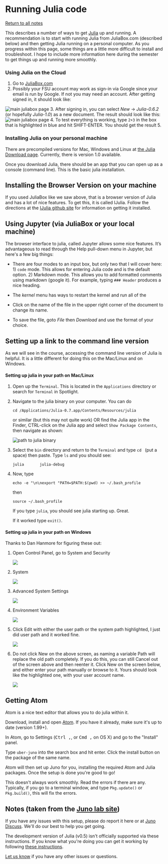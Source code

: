Running Julia code
======

[Return to all notes](index.html)


This describes a number of ways to get [Julia](https://julialang.org) up and running.  A recommendation is to start with running Julia from JuliaBox.com (described below) and then getting Julia running on a personal computer.  As you progress within this page, some things are a little more difficult to install and troubleshoot.  I hope to include more information here during the semester to get things up and running more smoothly.

### Using Julia on the Cloud


1. Go to [JuliaBox.com](https://juliabox.com/)
2. Possibly your FSU account may work as sign-in via Google since your email is run by Google.  If not you may need an account.  After getting signed in, it should look like:

![main juliabox page](images/ch00/juliabox.png)
3. After signing in, you can select *New* -> *Julia-0.6.2* (or hopefully *Julia-1.0*)  as a new document.  The result should look like this:
![main juliabox page](images/ch00/juliabox02.png)
4. To test everything is working, type `2+3` in the box that is highlighted in blue and hit SHIFT-ENTER. You should get the result 5.

### Installing Julia on your personal machine




There are precompiled versions for Mac, Windows and Linux at [the Julia Download page](http://julialang.org/downloads/).  Currently, there is version 1.0 available.

Once you download Julia, there should be an app that you can open up as a console (command line).  This is the basic julia installation.




Installing the Browser Version on your machine
-----

If you used JuliaBox like we saw above, that is a browser version of Julia and has a lot of nice features.  To get this, it is called IJulia.  Follow the directions at the [IJulia github site](https://github.com/JuliaLang/IJulia.jl) for information on getting it installed.  


Using Jupyter (via JuliaBox or your local machine)
------

The browser interface to julia, called Jupyter allows some nice features.  It&#8217;s advantageous to read through the Help pull-down menu in Jupyter, but here's a few big things:

* There are four modes to an input box, but only two that I will cover here: 1) `code` mode.  This allows for entering Julia code and is the default option.  2) Markdown mode.  This allows you to add formatted comments using markdown (google it).  For example, typing `### Header` produces a nice heading.

* The *kernel* menu has ways to restart the kernel and run all of the

* Click on the name of the file in the upper right corner of the document to change its name.

* To save the file, goto *File* then *Download* and use the format of your choice.



Setting up a link to the command line version
-----

As we will see in the course, accessing the command line version of Julia is helpful.  It is a little different for doing this on the Mac/Linux and on Windows.

#### Setting up julia in your path on Mac/Linux

1. Open up the `Terminal`.  This is located in the `Applications` directory or search for `Terminal` in Spotlight.

2. Navigate to the julia binary on your computer.  You can do
    ```
    cd /Applications/Julia-0.7.app/Contents/Resources/julia
    ```

    or similar (but this may not quite work) OR find the Julia app in the Finder, CTRL-click on the Julia app and select `Show Package Contents`, then navigate as shown:

    ![path to julia binary](images/ch01/julia-path.png)

3. Select the `bin` directory and return to the `Terminal` and type `cd ` (put a space) then paste. Type `ls` and you should see:
    ```
    julia		julia-debug
    ```

4.  Now, type
    ```
    echo -e "\n\nexport "PATH=$PATH:$(pwd) >> ~/.bash_profile
    ```

    then
    ```
    source ~/.bash_profile
    ```

    If you type `julia`, you should see julia starting up.  Great.  

    If it worked type `exit()`.



#### Setting up julia in your path on Windows

Thanks to Dan Hanmore for figuring these out:

1. Open Control Panel, go to System and Security

    ![](images/ch01/win-path-01.png)

2. System

    ![](images/ch01/win-path-02.png)

3. Advanced System Settings

    ![](images/ch01/win-path-03.png)

4. Environment Variables

    ![](images/ch01/win-path-04.png)

5. Click Edit with either the user path or the system path highlighted, I just did user path and it worked fine.

    ![](images/ch01/win-path-05.png)

6. Do not click New on the above screen, as naming a variable Path will replace the old path completely. If you do this, you can still Cancel out of the screen above and then reenter it. Click New on the screen below, and either enter your path manually or browse to it. Yours should look like the highlighted one, with your user account name.

    ![](images/ch01/win-path-06.png)


Getting Atom
-------

Atom is a nice text editor that allows you to do julia within it.  


Download, install and open [Atom](https://atom.io). If you have it already, make sure it's up to date (version 1.99+).

In Atom, go to Settings (<kbd>Ctrl ,</kbd>, or <kbd>Cmd ,</kbd> on OS X) and go to the "Install" panel.

Type `uber-juno` into the search box and hit enter. Click the install button on the package of the same name.

Atom will then set up Juno for you, installing the required Atom and Julia packages. Once the setup is done you're good to go!

This doesn't always work smoothly.  Read the errors if there are any.  Typically, if you go to a terminal window, and type `Pkg.update()` or `Pkg.build()`, this will fix the errors.

## Notes (taken from the [Juno lab site](https://github.com/JunoLab/uber-juno/blob/master/setup.md))

If you have any issues with this setup, please do report it here or at [Juno Discuss](http://discuss.junolab.org). We'll do our best to help you get going.

The development version of Julia (v0.5) isn't officially supported via these instructions. If you know what you're doing you can get it working by following [these instructions](https://github.com/JunoLab/atom-julia-client/tree/master/docs).

[Let us know](http://discuss.junolab.org) if you have any other issues or questions.
